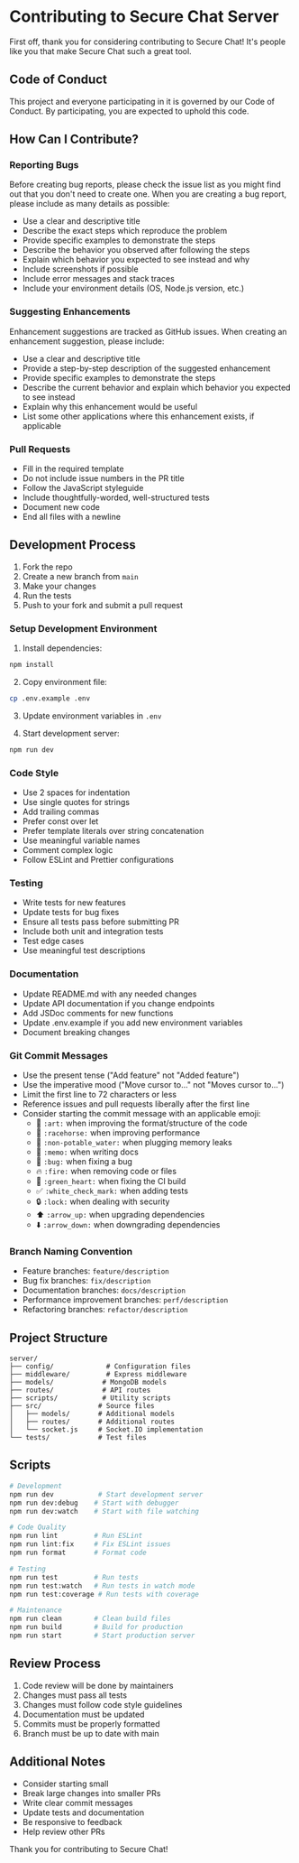# Contributing to Secure Chat Server

First off, thank you for considering contributing to Secure Chat! It's people like you that make Secure Chat such a great tool.

## Code of Conduct

This project and everyone participating in it is governed by our Code of Conduct. By participating, you are expected to uphold this code.

## How Can I Contribute?

### Reporting Bugs

Before creating bug reports, please check the issue list as you might find out that you don't need to create one. When you are creating a bug report, please include as many details as possible:

* Use a clear and descriptive title
* Describe the exact steps which reproduce the problem
* Provide specific examples to demonstrate the steps
* Describe the behavior you observed after following the steps
* Explain which behavior you expected to see instead and why
* Include screenshots if possible
* Include error messages and stack traces
* Include your environment details (OS, Node.js version, etc.)

### Suggesting Enhancements

Enhancement suggestions are tracked as GitHub issues. When creating an enhancement suggestion, please include:

* Use a clear and descriptive title
* Provide a step-by-step description of the suggested enhancement
* Provide specific examples to demonstrate the steps
* Describe the current behavior and explain which behavior you expected to see instead
* Explain why this enhancement would be useful
* List some other applications where this enhancement exists, if applicable

### Pull Requests

* Fill in the required template
* Do not include issue numbers in the PR title
* Follow the JavaScript styleguide
* Include thoughtfully-worded, well-structured tests
* Document new code
* End all files with a newline

## Development Process

1. Fork the repo
2. Create a new branch from `main`
3. Make your changes
4. Run the tests
5. Push to your fork and submit a pull request

### Setup Development Environment

1. Install dependencies:
```bash
npm install
```

2. Copy environment file:
```bash
cp .env.example .env
```

3. Update environment variables in `.env`

4. Start development server:
```bash
npm run dev
```

### Code Style

* Use 2 spaces for indentation
* Use single quotes for strings
* Add trailing commas
* Prefer const over let
* Prefer template literals over string concatenation
* Use meaningful variable names
* Comment complex logic
* Follow ESLint and Prettier configurations

### Testing

* Write tests for new features
* Update tests for bug fixes
* Ensure all tests pass before submitting PR
* Include both unit and integration tests
* Test edge cases
* Use meaningful test descriptions

### Documentation

* Update README.md with any needed changes
* Update API documentation if you change endpoints
* Add JSDoc comments for new functions
* Update .env.example if you add new environment variables
* Document breaking changes

### Git Commit Messages

* Use the present tense ("Add feature" not "Added feature")
* Use the imperative mood ("Move cursor to..." not "Moves cursor to...")
* Limit the first line to 72 characters or less
* Reference issues and pull requests liberally after the first line
* Consider starting the commit message with an applicable emoji:
    * 🎨 `:art:` when improving the format/structure of the code
    * 🐎 `:racehorse:` when improving performance
    * 🚱 `:non-potable_water:` when plugging memory leaks
    * 📝 `:memo:` when writing docs
    * 🐛 `:bug:` when fixing a bug
    * 🔥 `:fire:` when removing code or files
    * 💚 `:green_heart:` when fixing the CI build
    * ✅ `:white_check_mark:` when adding tests
    * 🔒 `:lock:` when dealing with security
    * ⬆️ `:arrow_up:` when upgrading dependencies
    * ⬇️ `:arrow_down:` when downgrading dependencies

### Branch Naming Convention

* Feature branches: `feature/description`
* Bug fix branches: `fix/description`
* Documentation branches: `docs/description`
* Performance improvement branches: `perf/description`
* Refactoring branches: `refactor/description`

## Project Structure

```
server/
├── config/             # Configuration files
├── middleware/         # Express middleware
├── models/            # MongoDB models
├── routes/            # API routes
├── scripts/           # Utility scripts
├── src/              # Source files
│   ├── models/       # Additional models
│   ├── routes/       # Additional routes
│   └── socket.js     # Socket.IO implementation
└── tests/            # Test files
```

## Scripts

```bash
# Development
npm run dev           # Start development server
npm run dev:debug    # Start with debugger
npm run dev:watch    # Start with file watching

# Code Quality
npm run lint         # Run ESLint
npm run lint:fix     # Fix ESLint issues
npm run format       # Format code

# Testing
npm run test         # Run tests
npm run test:watch   # Run tests in watch mode
npm run test:coverage # Run tests with coverage

# Maintenance
npm run clean        # Clean build files
npm run build        # Build for production
npm run start        # Start production server
```

## Review Process

1. Code review will be done by maintainers
2. Changes must pass all tests
3. Changes must follow code style guidelines
4. Documentation must be updated
5. Commits must be properly formatted
6. Branch must be up to date with main

## Additional Notes

* Consider starting small
* Break large changes into smaller PRs
* Write clear commit messages
* Update tests and documentation
* Be responsive to feedback
* Help review other PRs

Thank you for contributing to Secure Chat!
